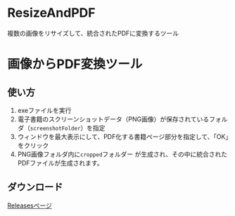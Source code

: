 # ResizeAndPDF
複数の画像をリサイズして、統合されたPDFに変換するツール

# 画像からPDF変換ツール

## 使い方
1. exeファイルを実行
2. 電子書籍のスクリーンショットデータ（PNG画像）が保存されているフォルダ（`screenshotFolder`）を指定
3. ウィンドウを最大表示にして、PDF化する書籍ページ部分を指定して、「OK」をクリック
4. PNG画像フォルダ内に`cropped`フォルダー が生成され、その中に統合されたPDFファイルが生成されます。

## ダウンロード
[Releasesページ](https://github.com/ai-law-lab/legal-screenshot-to-pdf/releases)

